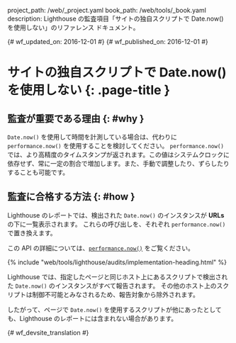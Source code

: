 project_path: /web/_project.yaml
book_path: /web/tools/_book.yaml
description: Lighthouse の監査項目「サイトの独自スクリプトで Date.now() を使用しない」のリファレンス ドキュメント。

{# wf_updated_on: 2016-12-01 #}
{# wf_published_on: 2016-12-01 #}

#  サイトの独自スクリプトで Date.now() を使用しない {: .page-title }

##  監査が重要である理由 {: #why }

`Date.now()` を使用して時間を計測している場合は、代わりに `performance.now()` を使用することを検討してください。
`performance.now()`
では、より高精度のタイムスタンプが返されます。この値はシステムクロックに依存せず、常に一定の割合で増加します。また、手動で調整したり、ずらしたりすることも可能です。


##  監査に合格する方法 {: #how }

Lighthouse のレポートでは、検出された `Date.now()` のインスタンスが **URLs** の下に一覧表示されます。
これらの呼び出しを、それぞれ `performance.now()` で置き換えます。

この API の詳細については、[`performance.now()`][MDN] をご覧ください。

[MDN]: https://developer.mozilla.org/en-US/docs/Web/API/Performance/now

{% include "web/tools/lighthouse/audits/implementation-heading.html" %}

Lighthouse では、指定したページと同じホスト上にあるスクリプトで検出された `Date.now()` のインスタンスがすべて報告されます。
その他のホスト上のスクリプトは制御不可能とみなされるため、報告対象から除外されます。

したがって、ページで `Date.now()` を使用するスクリプトが他にあったとしても、Lighthouse のレポートには含まれない場合があります。



{# wf_devsite_translation #}
